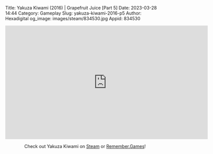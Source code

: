 Title: Yakuza Kiwami (2016) | Grapefruit Juice [Part 5]
Date: 2023-03-28 14:44
Category: Gameplay
Slug: yakuza-kiwami-2016-p5
Author: Hexadigital
og_image: images/steam/834530.jpg
Appid: 834530

<center><iframe src="https://www.youtube.com/embed/3LEMyy_XilU?feature=oembed" allow="accelerometer; autoplay; encrypted-media; gyroscope; picture-in-picture" width="640" height="360" frameborder="0"></iframe>

Check out Yakuza Kiwami on [Steam](https://store.steampowered.com/app/834530/?curator_clanid=34633900) or [Remember.Games](https://remember.games/game/342/)!</center>